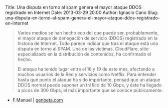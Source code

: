 Title: Una disputa en torno al spam genera el mayor ataque DDOS registrado en Internet
Date: 2013-03-29 20:00
Author: Ignacio Cano
Slug: una-disputa-en-torno-al-spam-genera-el-mayor-ataque-ddos-registrado-en-internet

> Varios medios se han hecho eco del que puede ser, probablemente, el
> mayor ataque de denegación de servicio (DDOS) registrado en la
> historia de Internet. Todo parece indicar que tras el ataque está una
> disputa en torno al SPAM. Una de las víctimas, CloudFlare, sitio
> especializado en la distribución de contenidos, ha confirmado el
> hecho.
>
> El ataque ha tenido lugar entre el 18 y 19 de este mes, afectando a
> muchos usuarios de la Red y servicios como Netflix. Para entender
> hasta qué punto el ataque ha sido importante, pensad que un ataque
> DDOS normal puede suponer un tráfico de 10 Gbps, y éste ha llegado a
> picos de 300 Gbps, el más importante que se conoce públicamente.

- F.Manuel | [genbeta.com][]

  [genbeta.com]: http://www.genbeta.com/seguridad/una-disputa-en-torno-al-spam-genera-el-mayor-ataque-ddos-registrado-en-internet
    "Una disputa en torno al spam genera el mayor ataque DDOS registrado en Internet"
